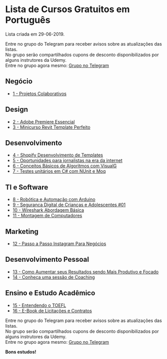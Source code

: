 # Lista de Cursos Gratuitos em Português

Lista criada em 29-06-2019.

Entre no grupo do Telegram para receber avisos sobre as atualizações das listas.  
No grupo serão compartilhados cupons de desconto disponibilizados por alguns instrutores da Udemy.  
Entre no grupo agora mesmo: [Grupo no Telegram](http://bit.ly/2UvKbVX)


## Negócio
 - [ 1 - Projetos Colaborativos](https://www.udemy.com/colaboracao/?deal_code=UDEAFFFJ619&ranMID=39197&ranEAID=LtOw5vJl/HM&ranSiteID=LtOw5vJl_HM-KQDd10zG3Lh23R2uu1J3CQ&LSNPUBID=LtOw5vJl/HM)


## Design
 - [ 2 - Adobe Premiere Essencial](https://www.udemy.com/adobe-premiere-essencial/?deal_code=UDEAFFFJ619&ranMID=39197&ranEAID=LtOw5vJl/HM&ranSiteID=LtOw5vJl_HM-KQDd10zG3Lh23R2uu1J3CQ&LSNPUBID=LtOw5vJl/HM)
 - [ 3 - Minicurso Revit Template Perfeito](https://www.udemy.com/minicurso-revit-template-perfeito/?deal_code=UDEAFFFJ619&ranMID=39197&ranEAID=LtOw5vJl/HM&ranSiteID=LtOw5vJl_HM-KQDd10zG3Lh23R2uu1J3CQ&LSNPUBID=LtOw5vJl/HM)


## Desenvolvimento
 - [ 4 - Shopify Desenvolvimento de Templates](https://www.udemy.com/shopify-desenvolvimento-de-templates/?deal_code=UDEAFFFJ619&ranMID=39197&ranEAID=LtOw5vJl/HM&ranSiteID=LtOw5vJl_HM-KQDd10zG3Lh23R2uu1J3CQ&LSNPUBID=LtOw5vJl/HM)
 - [ 5 - Oportunidades para jornalistas na era da internet](https://www.udemy.com/oportunidades-para-jornalistas-na-era-da-internet/?deal_code=UDEAFFFJ619&ranMID=39197&ranEAID=LtOw5vJl/HM&ranSiteID=LtOw5vJl_HM-KQDd10zG3Lh23R2uu1J3CQ&LSNPUBID=LtOw5vJl/HM)
 - [ 6 - Conceitos Básicos de Algoritmos com VisualG](https://www.udemy.com/conceitos-basicos-de-algoritmos-com-visualg/?deal_code=UDEAFFFJ619&ranMID=39197&ranEAID=LtOw5vJl/HM&ranSiteID=LtOw5vJl_HM-KQDd10zG3Lh23R2uu1J3CQ&LSNPUBID=LtOw5vJl/HM)
 - [ 7 - Testes unitários em C# com NUnit e Moq](https://www.udemy.com/testes-unitarios-em-csharp-com-nunit-e-moq/?deal_code=UDEAFFFJ619&ranMID=39197&ranEAID=LtOw5vJl/HM&ranSiteID=LtOw5vJl_HM-KQDd10zG3Lh23R2uu1J3CQ&LSNPUBID=LtOw5vJl/HM)


## TI e Software
 - [ 8 - Robótica e Automação com Arduino](https://www.udemy.com/robotica-e-automacao-com-arduino/?deal_code=UDEAFFFJ619&ranMID=39197&ranEAID=LtOw5vJl/HM&ranSiteID=LtOw5vJl_HM-KQDd10zG3Lh23R2uu1J3CQ&LSNPUBID=LtOw5vJl/HM)
 - [ 9 - Segurança Digital de Crianças e Adolescentes #01](https://www.udemy.com/seguranca-digital-de-criancas-e-adolescentes/?deal_code=UDEAFFFJ619&ranMID=39197&ranEAID=LtOw5vJl/HM&ranSiteID=LtOw5vJl_HM-KQDd10zG3Lh23R2uu1J3CQ&LSNPUBID=LtOw5vJl/HM)
 - [ 10 - Wireshark Abordagem Básica](https://www.udemy.com/wireshark-abordagem-basica/?deal_code=UDEAFFFJ619&ranMID=39197&ranEAID=LtOw5vJl/HM&ranSiteID=LtOw5vJl_HM-KQDd10zG3Lh23R2uu1J3CQ&LSNPUBID=LtOw5vJl/HM)
 - [ 11 - Montagem de Computadores](https://www.udemy.com/montagem-de-computadores/?deal_code=UDEAFFFJ619&ranMID=39197&ranEAID=LtOw5vJl/HM&ranSiteID=LtOw5vJl_HM-KQDd10zG3Lh23R2uu1J3CQ&LSNPUBID=LtOw5vJl/HM)


## Marketing
 - [ 12 - Passo a Passo Instagram Para Negócios](https://www.udemy.com/como-vender-mais-no-instagram/?deal_code=UDEAFFFJ619&ranMID=39197&ranEAID=LtOw5vJl/HM&ranSiteID=LtOw5vJl_HM-KQDd10zG3Lh23R2uu1J3CQ&LSNPUBID=LtOw5vJl/HM)


## Desenvolvimento Pessoal
 - [ 13 - Como Aumentar seus Resultados sendo Mais Produtivo e Focado](https://www.udemy.com/o-guia-completo-para-alta-produtividade-e-foco-diario/?deal_code=UDEAFFFJ619&ranMID=39197&ranEAID=LtOw5vJl/HM&ranSiteID=LtOw5vJl_HM-KQDd10zG3Lh23R2uu1J3CQ&LSNPUBID=LtOw5vJl/HM)
 - [ 14 - Conheça uma sessão de Coaching](https://www.udemy.com/conheca-uma-sessao-de-coaching/?deal_code=UDEAFFFJ619&ranMID=39197&ranEAID=LtOw5vJl/HM&ranSiteID=LtOw5vJl_HM-KQDd10zG3Lh23R2uu1J3CQ&LSNPUBID=LtOw5vJl/HM)


## Ensino e Estudo Acadêmico
 - [ 15 - Entendendo o TOEFL](https://www.udemy.com/preparatoefl-entendendo-o-toefl/?deal_code=UDEAFFFJ619&ranMID=39197&ranEAID=LtOw5vJl/HM&ranSiteID=LtOw5vJl_HM-KQDd10zG3Lh23R2uu1J3CQ&LSNPUBID=LtOw5vJl/HM)
 - [ 16 - E-Book de Licitações e Contratos](https://www.udemy.com/e-book-de-licitacoes-e-contratos/?deal_code=UDEAFFFJ619&ranMID=39197&ranEAID=LtOw5vJl/HM&ranSiteID=LtOw5vJl_HM-KQDd10zG3Lh23R2uu1J3CQ&LSNPUBID=LtOw5vJl/HM)


Entre no grupo do Telegram para receber avisos sobre as atualizações das listas.  
No grupo serão compartilhados cupons de desconto disponibilizados por alguns instrutores da Udemy.  
Entre no grupo agora mesmo: [Grupo no Telegram](http://bit.ly/2UvKbVX)


**Bons estudos!**
